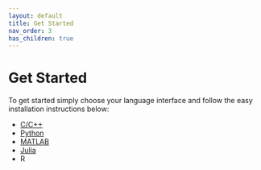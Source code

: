 ```yaml
---
layout: default
title: Get Started
nav_order: 3
has_children: true
---
```


# Get Started

To get started simply choose your language interface and follow the easy installation instructions below:

* [C/C++](/docs/get-started/cpp/)
* [Python](/docs/get-started/python/)
* [MATLAB](/docs/get-started/matlab/)
* [Julia](/docs/get-started/julia/)
* R
